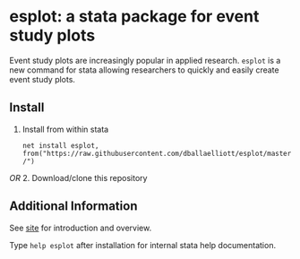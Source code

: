 # esplot: a stata package for event study plots

Event study plots are increasingly popular in applied research. `esplot` is a new command for stata allowing researchers to quickly and easily create event study plots.

## Install

1. Install from within stata

   `net install esplot, from("https://raw.githubusercontent.com/dballaelliott/esplot/master/")`

*OR* 2. Download/clone this repository

## Additional Information

See [site](https://dballaelliott.github.io/esplot) for introduction and overview. 

Type `help esplot` after installation for internal stata help documentation.

